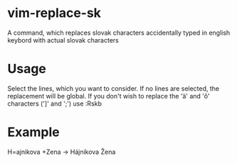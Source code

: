 # vim-replace-sk

A command, which replaces slovak characters accidentally typed in english keybord with actual slovak characters

# Usage

Select the lines, which you want to consider. If no lines are selected, the replacement will be global.
If you don't wish to replace the 'ä' and 'ô' characters (']' and ';') use :Rskb

# Example

H=ajnikova +Zena   ->   Hájnikova Žena
